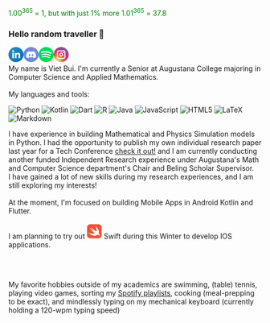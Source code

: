 <!---<style>
	.alignImgWithText {
		width:auto;
		height:1.5em;
	}
</style>
--->

<span style="color:green">1.00<sup>365</sup> = 1, but with just 1% more 1.01<sup>365</sup> = 37.8</span>

### Hello random traveller 👋

<!--- LinkedIn --->
<a href="https://www.linkedin.com/in/vietbui99/"><img align="left" src="https://github.com/vietbui1999ru/vietbui1999ru/blob/main/images/linkedin.png" alt="Viet Bui | LinkedIn" width="30px"/></a>

<!--- Discord --->
<a href="discordapp.com/users/463366284940410910"><img align="left" src="https://github.com/vietbui1999ru/vietbui1999ru/blob/main/images/discord.png" alt="Viet Bui | Discord" width="30px"/></a>

<!-- Spotify -->
<a href="https://open.spotify.com/user/21zfnefkptclwec56htel2eei?si=95952038b33640a3"><img align="left" src="https://github.com/vietbui1999ru/vietbui1999ru/blob/main/images/spotify.png" alt="Viet Bui | Spotify" width="30px"/></a>

<!-- Instagram -->
<a href="https://www.instagram.com/vietbui99/"><img align="left" src="https://github.com/vietbui1999ru/vietbui1999ru/blob/main/images/instagram.png" alt="Viet Bui | Instagram" width="30p"/></a>

</br>
</br>
My name is Viet Bui. I'm currently a Senior at Augustana College majoring in Computer Science and Applied Mathematics. 
</br>
</br>
My languages and tools:

![Python](https://img.shields.io/badge/python-3670A0?style=for-the-badge&logo=python&logoColor=ffdd54)
![Kotlin](https://img.shields.io/badge/kotlin-%237F52FF.svg?style=for-the-badge&logo=kotlin&logoColor=white)
![Dart](https://img.shields.io/badge/dart-%230175C2.svg?style=for-the-badge&logo=dart&logoColor=white)
![R](https://img.shields.io/badge/r-%23276DC3.svg?style=for-the-badge&logo=r&logoColor=white)
![Java](https://img.shields.io/badge/java-%23ED8B00.svg?style=for-the-badge&logo=java&logoColor=white)
![JavaScript](https://img.shields.io/badge/javascript-%23323330.svg?style=for-the-badge&logo=javascript&logoColor=%23F7DF1E)
![HTML5](https://img.shields.io/badge/html5-%23E34F26.svg?style=for-the-badge&logo=html5&logoColor=white)
![LaTeX](https://img.shields.io/badge/latex-%23008080.svg?style=for-the-badge&logo=latex&logoColor=white)
![Markdown](https://img.shields.io/badge/markdown-%23000000.svg?style=for-the-badge&logo=markdown&logoColor=white)



I have experience in building Mathematical and Physics Simulation models in Python. I had the opportunity to publish my own individual research 
paper last year for a Tech Conference [check it out!](https://ieeexplore.ieee.org/document/9666740) and I am currently conducting another funded
Independent Research experience under Augustana's Math and Computer Science department's Chair and Beling Scholar Supervisor.
</br>
I have gained a lot of new skills during my research experiences, and I am still exploring my interests!
</br>
</br>
At the moment, I'm focused on building
Mobile Apps in Android Kotlin and Flutter.
</br>
</br>
I am planning to try out <a href="https://developer.apple.com/swift/"><img class="alignImgWithText" src="https://github.com/vietbui1999ru/vietbui1999ru/blob/main/images/swift.png" alt="Swift Website" width="30p"/></a> Swift during this Winter to develop IOS applications.

</br>

</br>

My favorite hobbies outside of my academics are swimming, (table) tennis, playing video games, sorting my [Spotify playlists](https://open.spotify.com/user/21zfnefkptclwec56htel2eei?si=7ec0d2d74ba4479d), cooking (meal-prepping to be exact), and mindlessly typing on my mechanical keyboard (currently holding a 120-wpm typing speed)




<!---
vietbui1999ru/vietbui1999ru is a ✨ special ✨ repository because its `README.md` (this file) appears on your GitHub profile.
You can click the Preview link to take a look at your changes.
--->
